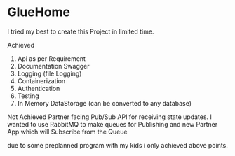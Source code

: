 # GlueHome

I tried my best to create this Project in limited time.

Achieved
1. Api as per Requirement
2. Documentation Swagger 
3. Logging (file Logging)
4. Containerization
5. Authentication
6. Testing
7. In Memory DataStorage (can be converted to any database)

Not Achieved
Partner facing Pub/Sub API for receiving state updates.
I wanted to use RabbitMQ to make queues for Publishing and new Partner App which will Subscribe from the Queue

due to some preplanned program with my kids i only achieved above points.
